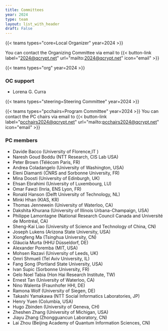 ```yaml
---
title: Committees
year: 2024
type: team
layout: list_with_header
draft: False
---
```


<!-- To make all this possible, these people are working behind the scenes. -->

{{< teams types="core=Local Organizer" year=2024 >}}

You can contact the Organizing Committee via email to {{< button-link label="2024@qcrypt.net" url="mailto:2024@qcrypt.net" icon="email" >}}

{{< teams types="org" year=2024 >}}

### OC support
* Lorena G. Curra


{{< teams types="steering=Steering Committee" year=2024 >}}


<!-- 
{{< teams types="advisory=Advisory Committee" year=2024 >}}
-->

{{< teams types="pcchairs=Program Committee" year=2024 >}}
You can contact the PC chairs via email to {{< button-link label="pcchairs2024@qcrypt.net" url="mailto:pcchairs2024@qcrypt.net" icon="email" >}}<br>

### PC members

* Davide Bacco (University of Florence,IT )
* Naresh Goud Boddu (NTT Research, CIS Lab USA)
* Peter Brown (Télécom Paris, FR)
* Andrea Coladangelo	(University of Washington, USA)
* Eleni Diamanti	(CNRS and Sorbonne University, FR)
* Mina Doosti (University of Edinburgh, UK)
* Ehsan Ebrahimi (University of Luxembourg, LU) 
* Omar Fawzi (Inria, ENS Lyon, FR)
* Ronald Hanson (Delft University of Technology, NL)
* Minki Hhan (KIAS, KR)
* Thomas Jennewein (University of Waterloo, CA)
* Dakshita Khurana (University of Illinois Urbana-Champaign, USA)
* Philippe Lamontagne	(National Research Council Canada and Université de Montréal, CA)
* Sheng-Kai Liao (University of Science and Technology of China, CN)
* Joseph Lukens (Arizona State University, USA)
* Xiongfeng Ma (Tsinghua University, CN)
* Gláucia Murta (HHU Düsseldorf, DE)
* Alexander Poremba (MIT, USA)
* Mohsen Razavi (University of Leeds,	UK)
* Omri Shmueli (Tel Aviv University,	IL)
* Fang Song (Portland State University, USA)
* Ivan Supic (Sorbonne University, FR)
* Gelo Noel Tabia (Hon Hai Research Institute, TW)
* Ernest Tan (University of Waterloo, CA)
* Nino Walenta (Fraunhofer HHI, DE)
* Ramona Wolf	(University of Siegen, DE)
* Takashi Yamakawa (NTT Social Informatics Laboratories, JP)
* Henry Yuen (Columbia, USA)
* Hugo Zbinden (University of Geneva, CH)
* Zheshen Zhang (University of Michigan, USA)
* Jiayu Zhang (Zhongguancun Laboratory, CN)
* Lai Zhou (Beijing Academy of Quantum Information Sciences, CN)